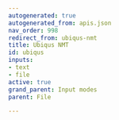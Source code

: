 ```yaml
---
autogenerated: true
autogenerated_from: apis.json
nav_order: 998
redirect_from: ubiqus-nmt
title: Ubiqus NMT
id: ubiqus
inputs:
- text
- file
active: true
grand_parent: Input modes
parent: File

---
```


